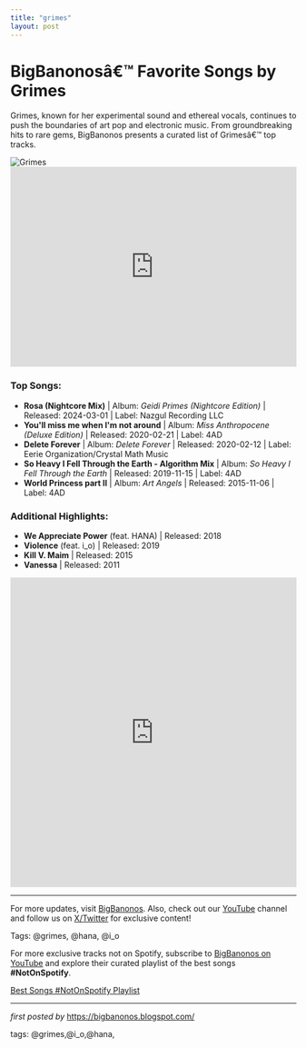 ```yaml
---
title: "grimes"
layout: post
---
```

<!-- Title of the Post -->
<h1>BigBanonosâ€™ Favorite Songs by Grimes</h1> <!-- Introductory Text -->
<p>Grimes, known for her experimental sound and ethereal vocals, continues to push the boundaries of art pop and electronic music. From groundbreaking hits to rare gems, BigBanonos presents a curated list of Grimesâ€™ top tracks.</p> <!-- Featured Image -->
<div> <img src="https://img.redbull.com/images/c_fill,g_auto,w_1200,h_630/f_auto,q_auto/redbullcom/2015/10/30/1331756794179_2/grimes" alt="Grimes">
</div> <!-- Spotify Embed -->
<div> <iframe src="https://open.spotify.com/embed/playlist/6JGqkMWCZnXNTFilaRJ1sU?utm_source=generator" width="100%" height="352" frameBorder="0" allowfullscreen="" allow="autoplay; clipboard-write; encrypted-media; fullscreen; picture-in-picture" loading="lazy"></iframe>
</div> <!-- Song Information -->
<h3>Top Songs:</h3>
<ul> <li><strong>Rosa (Nightcore Mix)</strong> | Album: <em>Geidi Primes (Nightcore Edition)</em> | Released: 2024-03-01 | Label: Nazgul Recording LLC</li> <li><strong>You'll miss me when I'm not around</strong> | Album: <em>Miss Anthropocene (Deluxe Edition)</em> | Released: 2020-02-21 | Label: 4AD</li> <li><strong>Delete Forever</strong> | Album: <em>Delete Forever</em> | Released: 2020-02-12 | Label: Eerie Organization/Crystal Math Music</li> <li><strong>So Heavy I Fell Through the Earth - Algorithm Mix</strong> | Album: <em>So Heavy I Fell Through the Earth</em> | Released: 2019-11-15 | Label: 4AD</li> <li><strong>World Princess part II</strong> | Album: <em>Art Angels</em> | Released: 2015-11-06 | Label: 4AD</li>
</ul> <h3>Additional Highlights:</h3>
<ul> <li><strong>We Appreciate Power</strong> (feat. HANA) | Released: 2018</li> <li><strong>Violence</strong> (feat. i_o) | Released: 2019</li> <li><strong>Kill V. Maim</strong> | Released: 2015</li> <li><strong>Vanessa</strong> | Released: 2011</li>
</ul> <!-- YouTube Embed -->
<div> <iframe allowfullscreen="" frameborder="0" height="545" src="https://www.youtube.com/embed/c2EJMd7ZN7w?list=PLtuNtuTatqI3Rdd9eYreJFV2dgGX18oxz" width="100%"></iframe>
</div> <!-- Footer Links -->
<hr />
<p>For more updates, visit <a href="https://bigbanonos.blogspot.com/" target="_blank">BigBanonos</a>. Also, check out our <a href="https://www.youtube.com/@BigBanonos" target="_blank">YouTube</a> channel and follow us on <a href="https://x.com/bigbanonos" target="_blank">X/Twitter</a> for exclusive content!</p> <!-- Tags -->
<p>Tags: @grimes, @hana, @i_o</p>


<!--Subscribe and Playlist Links-->
<div>
    <p>For more exclusive tracks not on Spotify, subscribe to <a href="https://www.youtube.com/@BigBanonos" target="_blank">BigBanonos on YouTube</a> and explore their curated playlist of the best songs <strong>#NotOnSpotify</strong>.</p>
    <p><a href="https://www.youtube.com/playlist?list=PLtuNtuTatqI0kFahUCbtbfenC_ET5O_tr" target="_blank">Best Songs #NotOnSpotify Playlist<br /></a></p></div>

<hr />

<p><em>first posted by</em> <a href="https://bigbanonos.blogspot.com/" rel="noopener" target="_new">https://bigbanonos.blogspot.com/</a></p>

<p>tags: @grimes,@i_o,@hana,</p>
